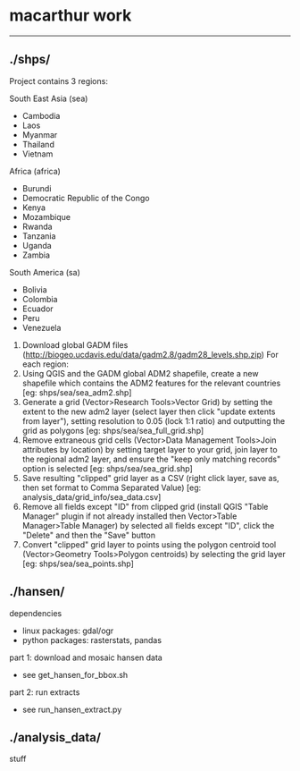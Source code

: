 # macarthur work

--------------------------------------------------

## ./shps/

Project contains 3 regions:

South East Asia (sea)
- Cambodia
- Laos
- Myanmar
- Thailand
- Vietnam

Africa (africa)
- Burundi
- Democratic Republic of the Congo
- Kenya
- Mozambique
- Rwanda
- Tanzania
- Uganda
- Zambia

South America (sa)
- Bolivia
- Colombia
- Ecuador
- Peru
- Venezuela


1. Download global GADM files (http://biogeo.ucdavis.edu/data/gadm2.8/gadm28_levels.shp.zip)
For each region:
2. Using QGIS and the GADM global ADM2 shapefile, create a new shapefile which contains the ADM2 features for the relevant countries [eg: shps/sea/sea_adm2.shp]
3. Generate a grid (Vector>Research Tools>Vector Grid) by setting the extent to the new adm2 layer (select layer then click "update extents from layer"), setting resolution to 0.05 (lock 1:1 ratio) and outputting the grid as polygons [eg: shps/sea/sea_full_grid.shp]
4. Remove extraneous grid cells (Vector>Data Management Tools>Join attributes by location) by setting target layer to your grid, join layer to the regional adm2 layer, and ensure the "keep only matching records" option is selected [eg: shps/sea/sea_grid.shp]
5. Save resulting "clipped" grid layer as a CSV (right click layer, save as, then set format to Comma Separated Value) [eg: analysis_data/grid_info/sea_data.csv]
6. Remove all fields except "ID" from clipped grid (install QGIS "Table Manager" plugin if not already installed then Vector>Table Manager>Table Manager) by selected all fields except "ID", click the "Delete" and then the "Save" button
7. Convert "clipped" grid layer to points using the polygon centroid tool (Vector>Geometry Tools>Polygon centroids) by selecting the grid layer [eg: shps/sea/sea_points.shp]


## ./hansen/

dependencies
- linux packages: gdal/ogr
- python packages: rasterstats, pandas

part 1: download and mosaic hansen data
- see get_hansen_for_bbox.sh

part 2: run extracts
- see run_hansen_extract.py


## ./analysis_data/

stuff

